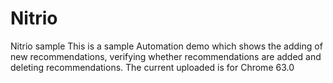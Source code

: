 # Nitrio
Nitrio sample
This is a sample Automation demo which shows the adding of new recommendations, verifying whether recommendations are added and deleting recommendations.
The current uploaded is for Chrome 63.0
